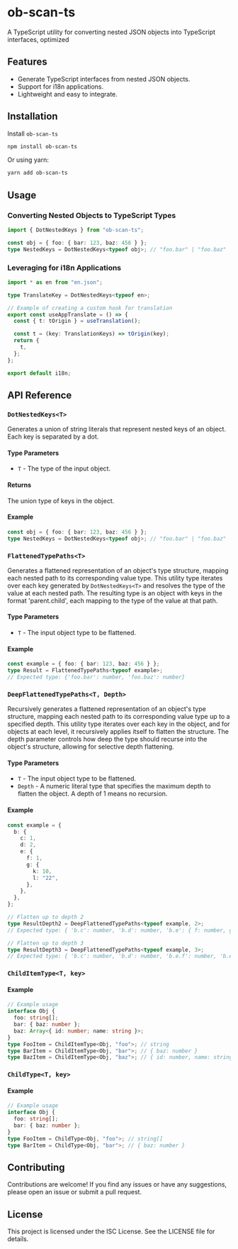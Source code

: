 # ob-scan-ts

A TypeScript utility for converting nested JSON objects into TypeScript interfaces, optimized

## Features

- Generate TypeScript interfaces from nested JSON objects.
- Support for i18n applications.
- Lightweight and easy to integrate.

## Installation

Install `ob-scan-ts`

```bash
npm install ob-scan-ts
```

Or using yarn:

```bash
yarn add ob-scan-ts
```
## Usage

### Converting Nested Objects to TypeScript Types

```ts
import { DotNestedKeys } from "ob-scan-ts";

const obj = { foo: { bar: 123, baz: 456 } };
type NestedKeys = DotNestedKeys<typeof obj>; // "foo.bar" | "foo.baz"
```

### Leveraging for i18n Applications

```ts
import * as en from "en.json";

type TranslateKey = DotNestedKeys<typeof en>;

// Example of creating a custom hook for translation
export const useAppTranslate = () => {
  const { t: tOrigin } = useTranslation();

  const t = (key: TranslationKeys) => tOrigin(key);
  return {
    t,
  };
};

export default i18n;
```

## API Reference

### `DotNestedKeys<T>`

Generates a union of string literals that represent nested keys of an object. Each key is separated by a dot.

#### Type Parameters

- `T` - The type of the input object.

#### Returns

The union type of keys in the object.

#### Example

```ts
const obj = { foo: { bar: 123, baz: 456 } };
type NestedKeys = DotNestedKeys<typeof obj>; // "foo.bar" | "foo.baz"
```

### `FlattenedTypePaths<T>`

Generates a flattened representation of an object's type structure, mapping each nested path to its corresponding value type. This utility type iterates over each key generated by `DotNestedKeys<T>` and resolves the type of the value at each nested path. The resulting type is an object with keys in the format 'parent.child', each mapping to the type of the value at that path.

#### Type Parameters

- `T` - The input object type to be flattened.

#### Example

```ts
const example = { foo: { bar: 123, baz: 456 } };
type Result = FlattenedTypePaths<typeof example>;
// Expected type: {'foo.bar': number, 'foo.baz': number}
```

### `DeepFlattenedTypePaths<T, Depth>`

Recursively generates a flattened representation of an object's type structure, mapping each nested path to its corresponding value type up to a specified depth. This utility type iterates over each key in the object, and for objects at each level, it recursively applies itself to flatten the structure. The depth parameter controls how deep the type should recurse into the object's structure, allowing for selective depth flattening.

#### Type Parameters

- `T` - The input object type to be flattened.
- `Depth` - A numeric literal type that specifies the maximum depth to flatten the object. A depth of 1 means no recursion.

#### Example

```ts
const example = {
  b: {
    c: 1,
    d: 2,
    e: {
      f: 1,
      g: {
        k: 10,
        l: "22",
      },
    },
  },
};

// Flatten up to depth 2
type ResultDepth2 = DeepFlattenedTypePaths<typeof example, 2>;
// Expected type: { 'b.c': number, 'b.d': number, 'b.e': { f: number, g: { k: number, l: string } } }

// Flatten up to depth 3
type ResultDepth3 = DeepFlattenedTypePaths<typeof example, 3>;
// Expected type: { 'b.c': number, 'b.d': number, 'b.e.f': number, 'b.e.g.k': number, 'b.e.g.l': string }
```

### `ChildItemType<T, key>`

#### Example

```ts
// Example usage
interface Obj {
  foo: string[];
  bar: { baz: number };
  baz: Array<{ id: number; name: string }>;
}
type FooItem = ChildItemType<Obj, "foo">; // string
type BarItem = ChildItemType<Obj, "bar">; // { baz: number }
type BazItem = ChildItemType<Obj, "baz">; // { id: number, name: string }
```

### `ChildType<T, key>`

#### Example

```ts
// Example usage
interface Obj {
  foo: string[];
  bar: { baz: number };
}
type FooItem = ChildType<Obj, "foo">; // string[]
type BarItem = ChildType<Obj, "bar">; // { baz: number }
```

## Contributing

Contributions are welcome! If you find any issues or have any suggestions, please open an issue or submit a pull request.

## License

This project is licensed under the ISC License. See the LICENSE file for details.
